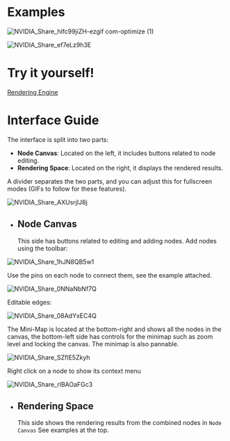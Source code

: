 # Examples

![NVIDIA_Share_hlfc99jiZH-ezgif com-optimize (1)](https://github.com/user-attachments/assets/96b775c0-4918-49b3-850b-f49d5b26a1f7)

![NVIDIA_Share_ef7eLz9h3E](https://github.com/user-attachments/assets/3b07daac-90f5-4328-8b9c-fbfcc0ea263b)



# Try it yourself!
[Rendering Engine](https://node-based-ray-marching-23.vercel.app/)


# Interface Guide
The interface is split into two parts:
- **Node Canvas**: Located on the left, it includes buttons related to node editing.
- **Rendering Space**: Located on the right, it displays the rendered results.

A divider separates the two parts, and you can adjust this for fullscreen modes (GIFs to follow for these features).

![NVIDIA_Share_AXUsrjIJ8j](https://github.com/user-attachments/assets/c23f1d73-cfe5-4ce2-a932-de498e3430a9)


* ## Node Canvas
  This side has buttons related to editing and adding nodes. Add nodes using the toolbar:
  
![NVIDIA_Share_1hJN8QB5w1](https://github.com/user-attachments/assets/5bf2adc7-0916-486c-8ec7-587589cd92ca)

  
  Use the pins on each node to connect them, see the example attached.

  ![NVIDIA_Share_0NNaNbNf7Q](https://github.com/user-attachments/assets/b0d017ae-5250-42c3-b8ca-3476defc2504)

  
  Editable edges:
  
  ![NVIDIA_Share_08AdYxEC4Q](https://github.com/user-attachments/assets/a711b108-e20f-43eb-ac9a-864eeb3acfff)
  

  The Mini-Map is located at the bottom-right and shows all the nodes in the canvas, the bottom-left side has controls for the minimap such as zoom level and locking the canvas. The minimap is also pannable.
  
![NVIDIA_Share_SZflE5Zkyh](https://github.com/user-attachments/assets/1fd33d39-a35c-45f0-9779-46fffbdd4712)


  Right click on a node to show its context menu
  
![NVIDIA_Share_rlBAOaFGc3](https://github.com/user-attachments/assets/0097b5b6-f0b5-44ff-b9ab-85c817161313)


* ## Rendering Space
  This side shows the rendering results from the combined nodes in `Node Canvas`
  See examples at the top.

